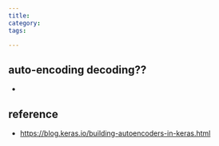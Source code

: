 ```yaml
---
title: 
category:
tags:

---
```


## auto-encoding decoding??

- 

## reference

- https://blog.keras.io/building-autoencoders-in-keras.html